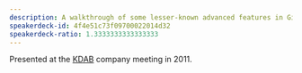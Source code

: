 ```yaml
---
description: A walkthrough of some lesser-known advanced features in Git.
speakerdeck-id: 4f4e51c73f09700022014d32
speakerdeck-ratio: 1.3333333333333333
---
```

Presented at the [KDAB](http://www.kdab.com) company meeting in 2011.
